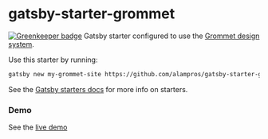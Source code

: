 # gatsby-starter-grommet

[![Greenkeeper badge](https://badges.greenkeeper.io/kosirm/grom.svg)](https://greenkeeper.io/)
Gatsby starter configured to use the [Grommet design system](https://grommet.github.io/).

Use this starter by running:

```sh
gatsby new my-grommet-site https://github.com/alampros/gatsby-starter-grommet
```

See the [Gatsby starters docs](https://www.gatsbyjs.org/docs/gatsby-starters/) for more info on starters.

### Demo

See the [live demo](https://alampros.github.io/gatsby-starter-grommet/)
